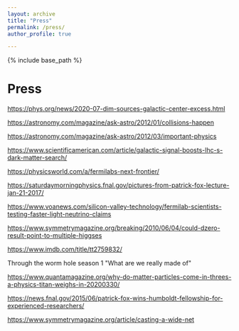 ```yaml
---
layout: archive
title: "Press"
permalink: /press/
author_profile: true

---
```


{% include base_path %}

Press
======

https://phys.org/news/2020-07-dim-sources-galactic-center-excess.html

https://astronomy.com/magazine/ask-astro/2012/01/collisions-happen

https://astronomy.com/magazine/ask-astro/2012/03/important-physics

https://www.scientificamerican.com/article/galactic-signal-boosts-lhc-s-dark-matter-search/

https://physicsworld.com/a/fermilabs-next-frontier/

https://saturdaymorningphysics.fnal.gov/pictures-from-patrick-fox-lecture-jan-21-2017/

https://www.voanews.com/silicon-valley-technology/fermilab-scientists-testing-faster-light-neutrino-claims

https://www.symmetrymagazine.org/breaking/2010/06/04/could-dzero-result-point-to-multiple-higgses

https://www.imdb.com/title/tt2759832/

Through the worm hole season 1 "What are we really made of"

https://www.quantamagazine.org/why-do-matter-particles-come-in-threes-a-physics-titan-weighs-in-20200330/

https://news.fnal.gov/2015/06/patrick-fox-wins-humboldt-fellowship-for-experienced-researchers/

https://www.symmetrymagazine.org/article/casting-a-wide-net
